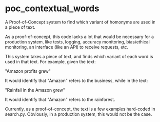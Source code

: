 # poc_contextual_words
A Proof-of-Concept system to find which variant of homonyms are used in a piece of text.

As a proof-of-concept, this code lacks a lot that would be necessary for a production system, like tests, logging, accuracy monitoring, bias/ethical monitoring, an interface (like an API) to receive requests, etc.

This system takes a piece of text, and finds which variant of each word is used in that text. For example, given the text:

"Amazon profits grew" 

It would identify that "Amazon" refers to the business, while in the text:

"Rainfall in the Amazon grew"

It would identify that "Amazon" refers to the rainforest.

Currently, as a proof-of-concept, the text is a few examples hard-coded in search.py. Obviously, in a production system, this would not be the case.
